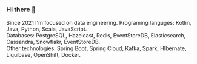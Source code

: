 ### Hi there 👋

Since 2021 I'm focused on data engineering.
Programing languges: Kotlin, Java, Python, Scala, JavaScript.  
Databases: PostgreSQL, Hazelcast, Redis, EventStoreDB, Elasticsearch, Cassandra, Snowflakr, EventStoreDB.  
Other technologies: Spring Boot, Spring Cloud, Kafka, Spark, HIbernate, Liquibase, OpenShift, Docker.  

<!--
**modulus100/modulus100** is a ✨ _special_ ✨ repository because its `README.md` (this file) appears on your GitHub profile.

Here are some ideas to get you started:

- 🔭 I’m currently working on ...
- 🌱 I’m currently learning ...
- 👯 I’m looking to collaborate on ...
- 🤔 I’m looking for help with ...
- 💬 Ask me about ...
- 📫 How to reach me: ...
- 😄 Pronouns: ...
- ⚡ Fun fact: ...
-->
